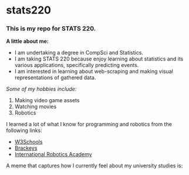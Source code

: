 # stats220

### This is my repo for STATS 220. 

**A little about me:**

- I am undertaking a degree in CompSci and Statistics.
- I am taking STATS 220 because enjoy learning about statistics and its various applications, specifically predicting events.  
- I am interested in learning about web-scraping and making visual representations of gathered data.

*Some of my hobbies include:*
1. Making video game assets
2. Watching movies
3. Robotics

I learned a lot of what I know for programming and robotics from the following links:
* [W3Schools](https://www.w3schools.com/)
* [Brackeys](https://www.youtube.com/@Brackeys)
* [International Robotics Academy](https://www.ira.edu.jo/)

A meme that captures how I currently feel about my university studies is:
[](https://www.icegif.com/wp-content/uploads/2022/02/icegif-911.gif)
